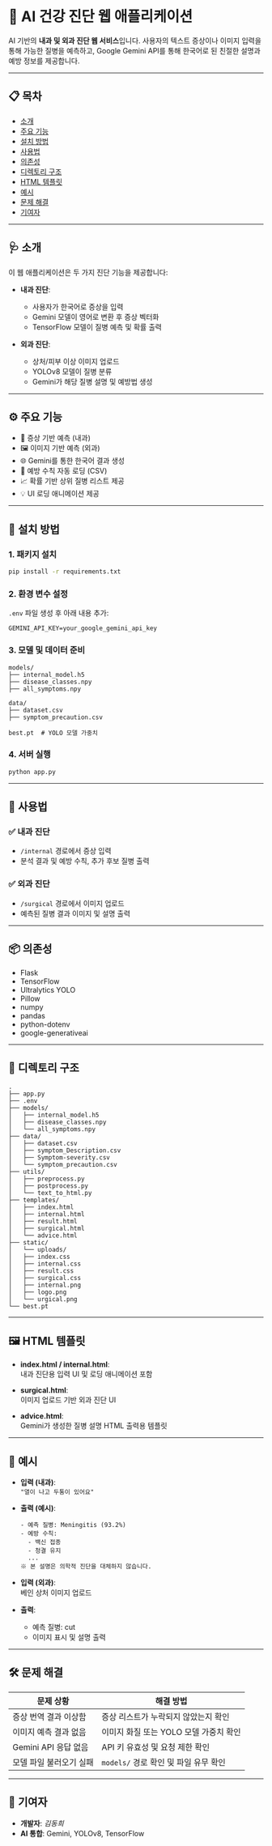 # 🧠 AI 건강 진단 웹 애플리케이션

AI 기반의 **내과 및 외과 진단 웹 서비스**입니다. 사용자의 텍스트 증상이나 이미지 입력을 통해 가능한 질병을 예측하고, Google Gemini API를 통해 한국어로 된 친절한 설명과 예방 정보를 제공합니다.

---

## 📋 목차

- [소개](#소개)
- [주요 기능](#주요-기능)
- [설치 방법](#설치-방법)
- [사용법](#사용법)
- [의존성](#의존성)
- [디렉토리 구조](#디렉토리-구조)
- [HTML 템플릿](#html-템플릿)
- [예시](#예시)
- [문제 해결](#문제-해결)
- [기여자](#기여자)

---

## 🩺 소개

이 웹 애플리케이션은 두 가지 진단 기능을 제공합니다:

- **내과 진단**:
  - 사용자가 한국어로 증상을 입력
  - Gemini 모델이 영어로 변환 후 증상 벡터화
  - TensorFlow 모델이 질병 예측 및 확률 출력

- **외과 진단**:
  - 상처/피부 이상 이미지 업로드
  - YOLOv8 모델이 질병 분류
  - Gemini가 해당 질병 설명 및 예방법 생성

---

## ⚙️ 주요 기능

- 🤖 증상 기반 예측 (내과)
- 🖼 이미지 기반 예측 (외과)
- 🌐 Gemini를 통한 한국어 결과 생성
- 💬 예방 수칙 자동 로딩 (CSV)
- 📈 확률 기반 상위 질병 리스트 제공
- 💡 UI 로딩 애니메이션 제공

---

## 💾 설치 방법

### 1. 패키지 설치
```bash
pip install -r requirements.txt
```

### 2. 환경 변수 설정
`.env` 파일 생성 후 아래 내용 추가:
```
GEMINI_API_KEY=your_google_gemini_api_key
```

### 3. 모델 및 데이터 준비
```
models/
├── internal_model.h5
├── disease_classes.npy
├── all_symptoms.npy

data/
├── dataset.csv
├── symptom_precaution.csv

best.pt  # YOLO 모델 가중치
```

### 4. 서버 실행
```bash
python app.py
```

---

## 🧪 사용법

### ✅ 내과 진단
- `/internal` 경로에서 증상 입력
- 분석 결과 및 예방 수칙, 추가 후보 질병 출력

### ✅ 외과 진단
- `/surgical` 경로에서 이미지 업로드
- 예측된 질병 결과 이미지 및 설명 출력

---

## 📦 의존성

- Flask
- TensorFlow
- Ultralytics YOLO
- Pillow
- numpy
- pandas
- python-dotenv
- google-generativeai

---

## 📁 디렉토리 구조

```
.
├── app.py
├── .env
├── models/
│   ├── internal_model.h5
│   ├── disease_classes.npy
│   └── all_symptoms.npy
├── data/
│   ├── dataset.csv
│   ├── symptom_Description.csv
│   ├── Symptom-severity.csv
│   └── symptom_precaution.csv
├── utils/
│   ├── preprocess.py
│   ├── postprocess.py
│   └── text_to_html.py
├── templates/
│   ├── index.html
│   ├── internal.html
│   ├── result.html
│   ├── surgical.html
│   └── advice.html
├── static/
│   └── uploads/
│   ├── index.css
│   ├── internal.css
│   ├── result.css
│   ├── surgical.css
│   ├── internal.png
│   ├── logo.png
│   └── urgical.png
└── best.pt
```

---

## 🖼 HTML 템플릿

- **index.html / internal.html**:  
  내과 진단용 입력 UI 및 로딩 애니메이션 포함

- **surgical.html**:  
  이미지 업로드 기반 외과 진단 UI

- **advice.html**:  
  Gemini가 생성한 질병 설명 HTML 출력용 템플릿

---

## 🧪 예시

- **입력 (내과)**:  
  `"열이 나고 두통이 있어요"`

- **출력 (예시)**:
  ```
  - 예측 질병: Meningitis (93.2%)
  - 예방 수칙:
    - 백신 접종
    - 청결 유지
    ...
  ※ 본 설명은 의학적 진단을 대체하지 않습니다.
  ```

- **입력 (외과)**:  
  베인 상처 이미지 업로드

- **출력**:
  - 예측 질병: cut
  - 이미지 표시 및 설명 출력

---

## 🛠 문제 해결

| 문제 상황                    | 해결 방법                                   |
|-----------------------------|---------------------------------------------|
| 증상 번역 결과 이상함        | 증상 리스트가 누락되지 않았는지 확인         |
| 이미지 예측 결과 없음        | 이미지 화질 또는 YOLO 모델 가중치 확인       |
| Gemini API 응답 없음         | API 키 유효성 및 요청 제한 확인             |
| 모델 파일 불러오기 실패      | `models/` 경로 확인 및 파일 유무 확인        |

---

## 👥 기여자

- **개발자**: *김동희*
- **AI 통합**: Gemini, YOLOv8, TensorFlow


